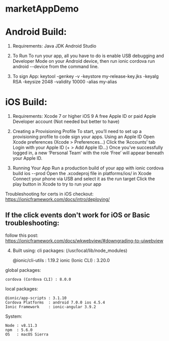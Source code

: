 # marketAppDemo

# Android Build:

1. Requirements:
Java JDK
Android Studio

2. To Run
To run your app, all you have to do is enable USB debugging and Developer Mode on your Android device, then run 
ionic cordova run android --device 
from the command line.

3. To sign App:
keytool -genkey -v -keystore my-release-key.jks -keyalg RSA -keysize 2048 -validity 10000 -alias my-alias

# iOS Build:

1. Requirements:
Xcode 7 or higher
iOS 9
A free Apple ID or paid Apple Developer account (Not needed but better to have)

2. Creating a Provisioning Profile
To start, you’ll need to set up a provisioning profile to code sign your apps.
Using an Apple ID
Open Xcode preferences (Xcode > Preferences…)
Click the ‘Accounts’ tab
Login with your Apple ID (+ > Add Apple ID…)
Once you’ve successfully logged in, a new ‘Personal Team’ with the role ‘Free’ will appear beneath your Apple ID.

3. Running Your App
Run a production build of your app with ionic cordova build ios --prod
Open the .xcodeproj file in platforms/ios/ in Xcode
Connect your phone via USB and select it as the run target
Click the play button in Xcode to try to run your app

Troubleshooting for certs in iOS checkout: https://ionicframework.com/docs/intro/deploying/

## If the click events don't work for iOS or Basic troubleshooting: 
follow this post:
https://ionicframework.com/docs/wkwebview/#downgrading-to-uiwebview

4. Built using:
cli packages: (/usr/local/lib/node_modules)

    @ionic/cli-utils  : 1.19.2
    ionic (Ionic CLI) : 3.20.0

global packages:

    cordova (Cordova CLI) : 8.0.0 

local packages:

    @ionic/app-scripts : 3.1.10
    Cordova Platforms  : android 7.0.0 ios 4.5.4
    Ionic Framework    : ionic-angular 3.9.2

System:

    Node : v8.11.3
    npm  : 5.6.0 
    OS   : macOS Sierra


